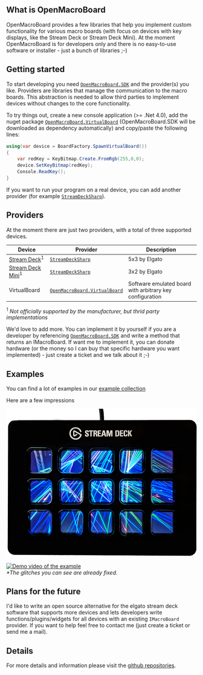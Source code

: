 ## What is OpenMacroBoard
OpenMacroBoard provides a few libraries that help you implement custom functionality for various
macro boards (with focus on devices with key displays, like the Stream Deck or Stream Deck Mini).
At the moment OpenMacroBoard is for developers only and there is no easy-to-use
software or installer - just a bunch of libraries ;-)

## Getting started
To start developing you need [`OpenMacroBoard.SDK`](https://www.nuget.org/packages/OpenMacroBoard.SDK/) and
the provider(s) you like. Providers are libraries that manage the communication to the macro boards.
This abstraction is needed to allow third parties to implement devices without changes to the core functionality.

To try things out, create a new console application (>= .Net 4.0), add
the nuget package [`OpenMacroBoard.VirtualBoard`](https://www.nuget.org/packages/OpenMacroBoard.VirtualBoard/)
(OpenMacroBoard.SDK will be downloaded as dependency automatically) and copy/paste the following lines:

```c#
using(var device = BoardFactory.SpawnVirtualBoard())
{
    var redKey = KeyBitmap.Create.FromRgb(255,0,0);
    device.SetKeyBitmap(redKey);
    Console.ReadKey();
}
```

If you want to run your program on a real device, you can
add another provider (for example [`StreamDeckSharp`](https://www.nuget.org/packages/StreamDeckSharp/)).

## Providers
At the moment there are just two providers, with a total of three supported devices.

| Device	| Provider	| Description	|
| ---	| ---	| ---	|
| [Stream Deck](https://www.elgato.com/de/gaming/stream-deck)<sup>1</sup>	| [`StreamDeckSharp`](https://www.nuget.org/packages/StreamDeckSharp/)	| 5x3 by Elgato	|
| [Stream Deck Mini](https://www.elgato.com/de/gaming/stream-deck-mini)<sup>1</sup>	| [`StreamDeckSharp`](https://www.nuget.org/packages/StreamDeckSharp/)	| 3x2 by Elgato	|
| VirtualBoard	| [`OpenMacroBoard.VirtualBoard`](https://www.nuget.org/packages/OpenMacroBoard.VirtualBoard/)	| Software emulated board with arbitrary key configuration	|

<sup>1</sup> _Not officially supported by the manufacturer, but thrid party implementations_

We'd love to add more. You can implement it by yourself if you are a developer by referencing
[`OpenMacroBoard.SDK`](https://www.nuget.org/packages/OpenMacroBoard.SDK/) and write a method that returns an IMacroBoard.
If want me to implement it, you can donate hardware (or the money so I can buy that specific hardware
you want implemented) - just create a ticket and we talk about it ;-)

## Examples
You can find a lot of examples in our [example collection](https://github.com/OpenMacroBoard/OpenMacroBoard.ExampleCollection)

Here are a few impressions

![Lasershow on StreamDeck](/assets/images/lasershow.png)

[![Demo video of the example](https://i.imgur.com/8tlkaIg.png)](http://www.youtube.com/watch?v=tNwUG0sPmKw)  
_*The glitches you can see are already fixed._

## Plans for the future
I'd like to write an open source alternative for the elgato stream deck software that supports more
devices and lets developers write functions/plugins/widgets for all devices with an existing `IMacroBoard` provider.
If you want to help feel free to contact me (just create a ticket or send me a mail).

## Details
For more details and information please visit the [github repositories](https://github.com/OpenMacroBoard).
